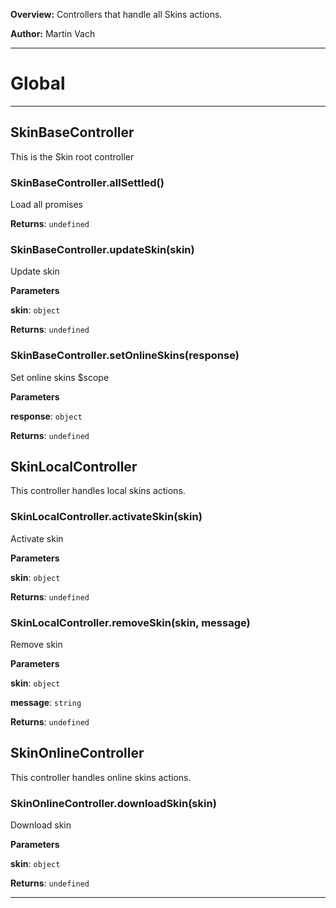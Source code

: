 **Overview:** Controllers that handle all Skins actions.



**Author:** Martin Vach




* * *

# Global





* * *

## SkinBaseController
This is the Skin root controller

### SkinBaseController.allSettled() 

Load all promises

**Returns**: `undefined`

### SkinBaseController.updateSkin(skin) 

Update skin

**Parameters**

**skin**: `object`

**Returns**: `undefined`

### SkinBaseController.setOnlineSkins(response) 

Set online skins $scope

**Parameters**

**response**: `object`

**Returns**: `undefined`


## SkinLocalController
This controller handles local skins actions.

### SkinLocalController.activateSkin(skin) 

Activate skin

**Parameters**

**skin**: `object`

**Returns**: `undefined`

### SkinLocalController.removeSkin(skin, message) 

Remove skin

**Parameters**

**skin**: `object`

**message**: `string`

**Returns**: `undefined`


## SkinOnlineController
This controller handles online skins actions.

### SkinOnlineController.downloadSkin(skin) 

Download skin

**Parameters**

**skin**: `object`

**Returns**: `undefined`



* * *
